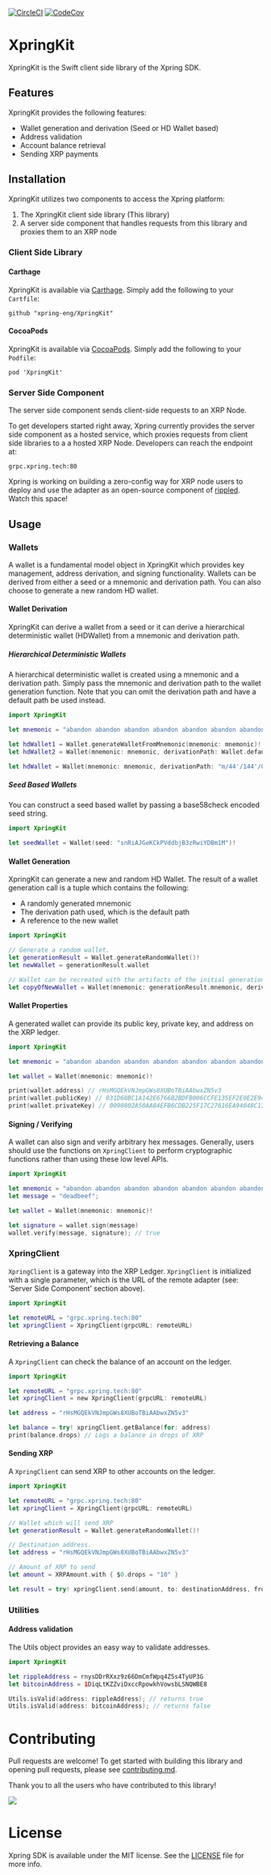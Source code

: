 [![CircleCI](https://img.shields.io/circleci/build/github/xpring-eng/xpringkit/master?style=flat-square&token=0ed9e0790d44d163a5bf2793724fc85d98c3845b)](https://circleci.com/gh/xpring-eng/xpringkit/tree/master) [![CodeCov](https://img.shields.io/codecov/c/github/xpring-eng/xpringkit/master?style=flat-square&token=08b799e2895a4dd6add40c4621880c1a)]((https://codecov.io/gh/xpring-eng/xpringkit))

# XpringKit

XpringKit is the Swift client side library of the Xpring SDK.

## Features
XpringKit provides the following features:
- Wallet generation and derivation (Seed or HD Wallet based)
- Address validation
- Account balance retrieval
- Sending XRP payments

## Installation

XpringKit utilizes two components to access the Xpring platform:
1) The XpringKit client side library (This library)
2) A server side component that handles requests from this library and proxies them to an XRP node

### Client Side Library

#### Carthage
XpringKit is available via [Carthage](https://github.com/Carthage/Carthage). Simply add the following to your `Cartfile`:

```
github "xpring-eng/XpringKit"
```

#### CocoaPods

XpringKit is available via [CocoaPods](https://cocoapods.org/). Simply add the following to your `Podfile`:

```
pod 'XpringKit'
```

### Server Side Component
The server side component sends client-side requests to an XRP Node.

To get developers started right away, Xpring currently provides the server side component as a hosted service, which proxies requests from client side libraries to a a hosted XRP Node. Developers can reach the endpoint at:
```
grpc.xpring.tech:80
```

Xpring is working on building a zero-config way for XRP node users to deploy and use the adapter as an open-source component of [rippled](https://github.com/ripple/rippled). Watch this space!

## Usage
### Wallets
A wallet is a fundamental model object in XpringKit which provides key management, address derivation, and signing functionality. Wallets can be derived from either a seed or a mnemonic and derivation path. You can also choose to generate a new random HD wallet.

#### Wallet Derivation
XpringKit can derive a wallet from a seed or it can derive a hierarchical deterministic wallet (HDWallet) from a mnemonic and derivation path.

##### Hierarchical Deterministic Wallets
A hierarchical deterministic wallet is created using a mnemonic and a derivation path. Simply pass the mnemonic and derivation path to the wallet generation function. Note that you can omit the derivation path and have a default path be used instead.

```swift
import XpringKit

let mnemonic = "abandon abandon abandon abandon abandon abandon abandon abandon abandon abandon abandon about"

let hdWallet1 = Wallet.generateWalletFromMnemonic(mnemonic: mnemonic)! // Has default derivation path
let hdWallet2 = Wallet(mnemonic: mnemonic, derivationPath: Wallet.defaultDerivationPath)! // Same as hdWallet1

let hdWallet = Wallet(mnemonic: mnemonic, derivationPath: "m/44'/144'/0'/0/1"); // Wallet with custom derivation path.
```

##### Seed Based Wallets
You can construct a seed based wallet by passing a base58check encoded seed string.

```swift
import XpringKit

let seedWallet = Wallet(seed: "snRiAJGeKCkPVddbjB3zRwiYDBm1M")!
```

#### Wallet Generation
XpringKit can generate a new and random HD Wallet. The result of a wallet generation call is a tuple which contains the following:
- A randomly generated mnemonic
- The derivation path used, which is the default path
- A reference to the new wallet

```swift
import XpringKit

// Generate a random wallet.
let generationResult = Wallet.generateRandomWallet()!
let newWallet = generationResult.wallet

// Wallet can be recreated with the artifacts of the initial generation.
let copyOfNewWallet = Wallet(mnemonic: generationResult.mnemonic, derivationPath: generationResult.derivationPath)
```

#### Wallet Properties
A generated wallet can provide its public key, private key, and address on the XRP ledger.

```swift
import XpringKit

let mnemonic = "abandon abandon abandon abandon abandon abandon abandon abandon abandon abandon abandon about";

let wallet = Wallet(mnemonic: mnemonic)!

print(wallet.address) // rHsMGQEkVNJmpGWs8XUBoTBiAAbwxZN5v3
print(wallet.publicKey) // 031D68BC1A142E6766B2BDFB006CCFE135EF2E0E2E94ABB5CF5C9AB6104776FBAE
print(wallet.privateKey) // 0090802A50AA84EFB6CDB225F17C27616EA94048C179142FECF03F4712A07EA7A4
```

#### Signing / Verifying

A wallet can also sign and verify arbitrary hex messages. Generally, users should use the functions on `XpringClient` to perform cryptographic functions rather than using these low level APIs.

```swift
import XpringKit

let mnemonic = "abandon abandon abandon abandon abandon abandon abandon abandon abandon abandon abandon about"
let message = "deadbeef";

let wallet = Wallet(mnemonic: mnemonic)!

let signature = wallet.sign(message)
wallet.verify(message, signature); // true
```

### XpringClient

`XpringClient` is a gateway into the XRP Ledger. `XpringClient` is initialized with a single parameter, which is the URL of the remote adapter (see: ‘Server Side Component’ section above).

```swift
import XpringKit

let remoteURL = "grpc.xpring.tech:80"
let xpringClient = XpringClient(grpcURL: remoteURL)
```

#### Retrieving a Balance

A `XpringClient` can check the balance of an account on the ledger.

```swift
import XpringKit

let remoteURL = "grpc.xpring.tech:80"
let xpringClient = new XpringClient(grpcURL: remoteURL)

let address = "rHsMGQEkVNJmpGWs8XUBoTBiAAbwxZN5v3"

let balance = try! xpringClient.getBalance(for: address)
print(balance.drops) // Logs a balance in drops of XRP
```

#### Sending XRP

A `XpringClient` can send XRP to other accounts on the ledger.

```swift
import XpringKit

let remoteURL = "grpc.xpring.tech:80"
let xpringClient = XpringClient(grpcURL: remoteURL)

// Wallet which will send XRP
let generationResult = Wallet.generateRandomWallet()!

// Destination address.
let address = "rHsMGQEkVNJmpGWs8XUBoTBiAAbwxZN5v3"

// Amount of XRP to send
let amount = XRPAmount.with { $0.drops = "10" }

let result = try! xpringClient.send(amount, to: destinationAddress, from: senderWallet)
```

### Utilities
#### Address validation

The Utils object provides an easy way to validate addresses.

```swift
import XpringKit

let rippleAddress = rnysDDrRXxz9z66DmCmfWpq4Z5s4TyUP3G
let bitcoinAddress = 1DiqLtKZZviDxccRpowkhVowsbLSNQWBE8

Utils.isValid(address: rippleAddress); // returns true
Utils.isValid(address: bitcoinAddress); // returns false
```

# Contributing

Pull requests are welcome! To get started with building this library and opening pull requests, please see [contributing.md](CONTRIBUTING.md).

Thank you to all the users who have contributed to this library!

<a href="https://github.com/xpring-eng/xpringkit/graphs/contributors">
  <img src="https://contributors-img.firebaseapp.com/image?repo=xpring-eng/xpringkit" />
</a>

# License

Xpring SDK is available under the MIT license. See the [LICENSE](LICENSE) file for more info.
